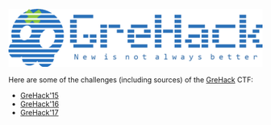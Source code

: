 <p align="center"><img src="Logo.png"></p>

Here are some of the challenges (including sources) of the
[GreHack](https://grehack.fr) CTF:
 * [GreHack'15](/2015)
 * [GreHack'16](/2016)
 * [GreHack'17](/2017)
